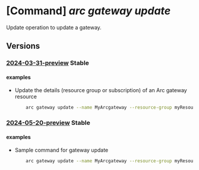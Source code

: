 # [Command] _arc gateway update_

Update operation to update a gateway.

## Versions

### [2024-03-31-preview](/Resources/mgmt-plane/L3N1YnNjcmlwdGlvbnMve30vcmVzb3VyY2Vncm91cHMve30vcHJvdmlkZXJzL21pY3Jvc29mdC5oeWJyaWRjb21wdXRlL2dhdGV3YXlzL3t9/2024-03-31-preview.xml) **Stable**

<!-- mgmt-plane /subscriptions/{}/resourcegroups/{}/providers/microsoft.hybridcompute/gateways/{} 2024-03-31-preview -->

#### examples

- Update the details (resource group or subscription) of an Arc gateway resource
    ```bash
        arc gateway update --name MyArcgateway --resource-group myResourceGroup
    ```

### [2024-05-20-preview](/Resources/mgmt-plane/L3N1YnNjcmlwdGlvbnMve30vcmVzb3VyY2Vncm91cHMve30vcHJvdmlkZXJzL21pY3Jvc29mdC5oeWJyaWRjb21wdXRlL2dhdGV3YXlzL3t9/2024-05-20-preview.xml) **Stable**

<!-- mgmt-plane /subscriptions/{}/resourcegroups/{}/providers/microsoft.hybridcompute/gateways/{} 2024-05-20-preview -->

#### examples

- Sample command for gateway update
    ```bash
        arc gateway update --name MyArcgateway --resource-group myResourceGroup --subscription mySubscription
    ```
